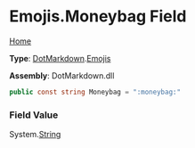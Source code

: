 # Emojis\.Moneybag Field

[Home](../../../README.md)

**Type**: [DotMarkdown](../../README.md)\.[Emojis](../README.md)

**Assembly**: DotMarkdown\.dll

```csharp
public const string Moneybag = ":moneybag:"
```

### Field Value

System\.[String](https://docs.microsoft.com/en-us/dotnet/api/system.string)